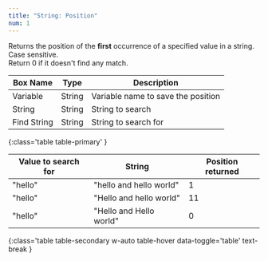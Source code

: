 ```yaml
---
title: "String: Position"
num: 1
---
```


Returns the position of the **first** occurrence of a specified value in a string. Case sensitive.\
Return 0 if it doesn't find any match.


| Box Name | Type | Description | 
|-------|--------|--------|
|Variable|	String|	Variable name to save the position
|String|	String|	String to search
|Find String|	String|	String to search for
{:class='table table-primary' }

| Value to search for | String| Position returned| 
|-------|--------|--------
|"hello" | "hello and hello world" | 1
|"hello" | "Hello and hello world" | 11
|"hello" | "Hello and Hello world" | 0
{:class='table table-secondary w-auto table-hover data-toggle='table' text-break }









